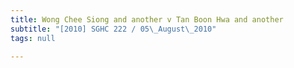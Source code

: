 ```yaml
---
title: Wong Chee Siong and another v Tan Boon Hwa and another
subtitle: "[2010] SGHC 222 / 05\_August\_2010"
tags: null

---
```


